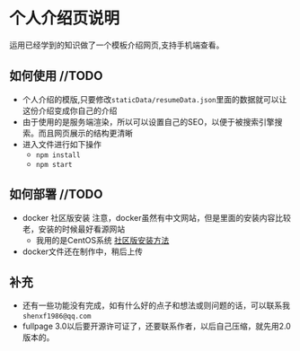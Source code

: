 <!--
 * @Description: 个人介绍说明文件
 * @Author: shenxf
 * @Date: 2019-03-06 09:17:38
 -->
# 个人介绍页说明

运用已经学到的知识做了一个模板介绍网页,支持手机端查看。

## 如何使用 //TODO

- 个人介绍的模版,只要修改`staticData/resumeData.json`里面的数据就可以让这份介绍变成你自己的介绍
- 由于使用的是服务端渲染，所以可以设置自己的SEO，以便于被搜索引擎搜索。而且网页展示的结构更清晰
- 进入文件进行如下操作
    + `npm install`
    + `npm start`

## 如何部署 //TODO

- docker 社区版安装 注意，docker虽然有中文网站，但是里面的安装内容比较老，安装的时候最好看源网站
    + 我用的是CentOS系统 [社区版安装方法](https://docs.docker.com/install/linux/docker-ce/centos/)
- docker文件还在制作中，稍后上传

## 补充

- 还有一些功能没有完成，如有什么好的点子和想法或则问题的话，可以联系我`shenxf1986@qq.com`
- fullpage 3.0以后要开源许可证了，还要联系作者，以后自己压缩，就先用2.0版本的。